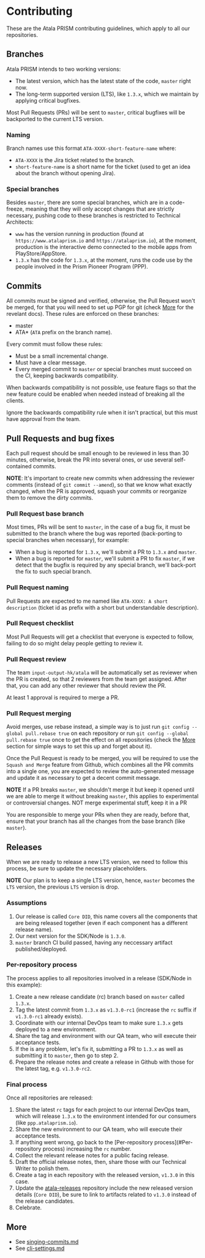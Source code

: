 # Contributing
These are the Atala PRISM contributing guidelines, which apply to all our repositories.


## Branches
Atala PRISM intends to two working versions:
- The latest version, which has the latest state of the code, `master` right now.
- The long-term supported version (LTS), like `1.3.x`, which we maintain by applying critical bugfixes.

Most Pull Requests (PRs) will be sent to `master`, critical bugfixes will be backported to the current LTS version.


### Naming

Branch names use this format `ATA-XXXX-short-feature-name` where:

- `ATA-XXXX` is the Jira ticket related to the branch.
- `short-feature-name` is a short name for the ticket (used to get an idea about the branch without opening Jira).


### Special branches

Besides `master`, there are some special branches, which are in a code-freeze, meaning that they will only accept changes that are strictly necessary, pushing code to these branches is restricted to Technical Architects:

- `www` has the version running in production (found at `https://www.atalaprism.io` and `https://atalaprism.io`), at the moment, production is the interactive demo connected to the mobile apps from PlayStore/AppStore.
- `1.3.x` has the code for `1.3.x`, at the moment, runs the code use by the people involved in the Prism Pioneer Program (PPP).



## Commits
All commits must be signed and verified, otherwise, the Pull Request won't be merged, for that you will need to set up PGP for git (check [More](#More) for the revelant docs). These rules are enforced on these branches:
- master
- ATA* (`ATA` prefix on the branch name).

Every commit must follow these rules:
- Must be a small incremental change.
- Must have a clear message.
- Every merged commit to `master` or special branches must succeed on the CI, keeping backwards compatibility.

When backwards compatibility is not possible, use feature flags so that the new feature could be enabled when needed instead of breaking all the clients.

Ignore the backwards compatibility rule when it isn't practical, but this must have approval from the team.


## Pull Requests and bug fixes

Each pull request should be small enough to be reviewed in less than 30 minutes, otherwise, break the PR into several ones, or use several self-contained commits.

**NOTE**: It's important to create new commits when addressing the reviewer comments (instead of `git commit --amend`), so that we know what exactly changed, when the PR is approved, squash your commits or reorganize them to remove the dirty commits.


### Pull Request base branch

Most times, PRs will be sent to `master`, in the case of a bug fix, it must be submitted to the branch where the bug was reported (back-porting to special branches when necessary), for example:

- When a bug is reported for `1.3.x`, we'll submit a PR to `1.3.x` and `master`.
- When a bug is reported for `master`, we'll submit a PR to fix `master`, if we detect that the bugfix is required by any special branch, we'll back-port the fix to such special branch.

### Pull Request naming

Pull Requests are expected to me named like `ATA-XXXX: A short description` (ticket id as prefix with a short but understandable description).

### Pull Request checklist

Most Pull Requests will get a checklist that everyone is expected to follow, failing to do so might delay people getting to review it.

### Pull Request review

The team `input-output-hk/atala` will be automatically set as reviewer when the PR is created, so that 2 reviewers from the team get assigned. After that, you can add any other reviewer that should review the PR.

At least 1 approval is required to merge a PR.

### Pull Request merging

Avoid merges, use rebase instead, a simple way is to just run `git config --global pull.rebase true` on each repository or run `git config --global pull.rebase true` once to get the effect on all repositories (check the [More](#More) section for simple ways to set this up and forget about it).

Once the Pull Request is ready to be merged, you will be required to use the `Squash and Merge` feature from Github, which combines all the PR commits into a single one, you are expected to review the auto-generated message and update it as necessary to get a decent commit message.

**NOTE** If a PR breaks `master`, we shouldn't merge it but keep it opened until we are able to merge it without breaking `master`, this applies to experimental or controversial changes.
NOT merge experimental stuff, keep it in a PR

You are responsible to merge your PRs when they are ready, before that, ensure that your branch has all the changes from the base branch (like `master`).


## Releases
When we are ready to release a new LTS version, we need to follow this process, be sure to update the necessary placeholders.

**NOTE** Our plan is to keep a single LTS version, hence, `master` becomes the `LTS` version, the previous `LTS` version is drop.


### Assumptions

1. Our release is called `Core DID`, this name covers all the components that are being released together (even if each component has a different release name).
1. Our next version for the SDK/Node is `1.3.0`.
1. `master` branch CI build passed, having any neccessary artifact published/deployed.


### Per-repository process

The process applies to all repositories involved in a release (SDK/Node in this example):

1. Create a new release candidate (rc) branch based on `master` called `1.3.x`.
1. Tag the latest commit from `1.3.x` as `v1.3.0-rc1` (increase the `rc` suffix if `v1.3.0-rc1` already exists).
1. Coordinate with our internal DevOps team to make sure `1.3.x` gets deployed to a new environment.
1. Share the tag and environment with our QA team, who will execute their acceptance tests.
1. If the is any problem, let's fix it, submitting a PR to `1.3.x` as well as submitting it to `master`, then go to step 2.
1. Prepare the release notes and create a release in Github with those for the latest tag, e.g. `v1.3.0-rc2`.


### Final process
Once all repositories are released:

1. Share the latest `rc` tags for each project to our internal DevOps team, which will release `1.3.x` to the environment intended for our consumers (like `ppp.atalaprism.io`).
1. Share the new environment to our QA team, who will execute their acceptance tests.
1. If anything went wrong, go back to the [Per-repository process](#Per-repository process) increasing the `rc` number.
1. Collect the relevant release notes for a public facing release.
1. Draft the official release notes, then, share those with our Technical Writer to polish them.
1. Create a tag in each repository with the released version, `v1.3.0` in this case.
1. Update the [atala-releases](https://github.com/input-output-hk/atala-releases) repository include the new released version details (`Core DID`), be sure to link to artifacts related to `v1.3.0` instead of the release candidates.
1. Celebrate. 


## More
- See [singing-commits.md](./signing-commits.md)
- See [cli-settings.md](./cli-settings.md)
